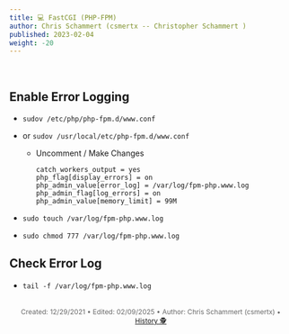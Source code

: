 ```yaml
---
title: 💻 FastCGI (PHP-FPM)
author: Chris Schammert (csmertx -- Christopher Schammert )
published: 2023-02-04
weight: -20
---
```


<!-- The content of this website was written by Christopher Schammert aka Chris Schammert -->

<br />

## Enable Error Logging

- ```sudov /etc/php/php-fpm.d/www.conf```

- or ```sudov /usr/local/etc/php-fpm.d/www.conf```

    - Uncomment / Make Changes

        ```
        catch_workers_output = yes
        php_flag[display_errors] = on
        php_admin_value[error_log] = /var/log/fpm-php.www.log
        php_admin_flag[log_errors] = on
        php_admin_value[memory_limit] = 99M
        ```

- ```sudo touch /var/log/fpm-php.www.log```

- ```sudo chmod 777 /var/log/fpm-php.www.log```

## Check Error Log

- ```tail -f /var/log/fpm-php.www.log```

<br />

<div style="text-align: center; font-size:12px; color:dimgray">
    Created: 12/29/2021 • Edited: 02/09/2025 • Author: Chris Schammert (csmertx) • 
    <a href="https://github.com/csmertx/csmertx.github.io/commits/main/content/Linux/Software/.md" 
       title="Github.com | csmertx \ csmertx.github.io \ commits \ main \ content \ Linux \ Software \ FastCGI (PHP-FPM)">
       History 🕵️
    </a>
</div>